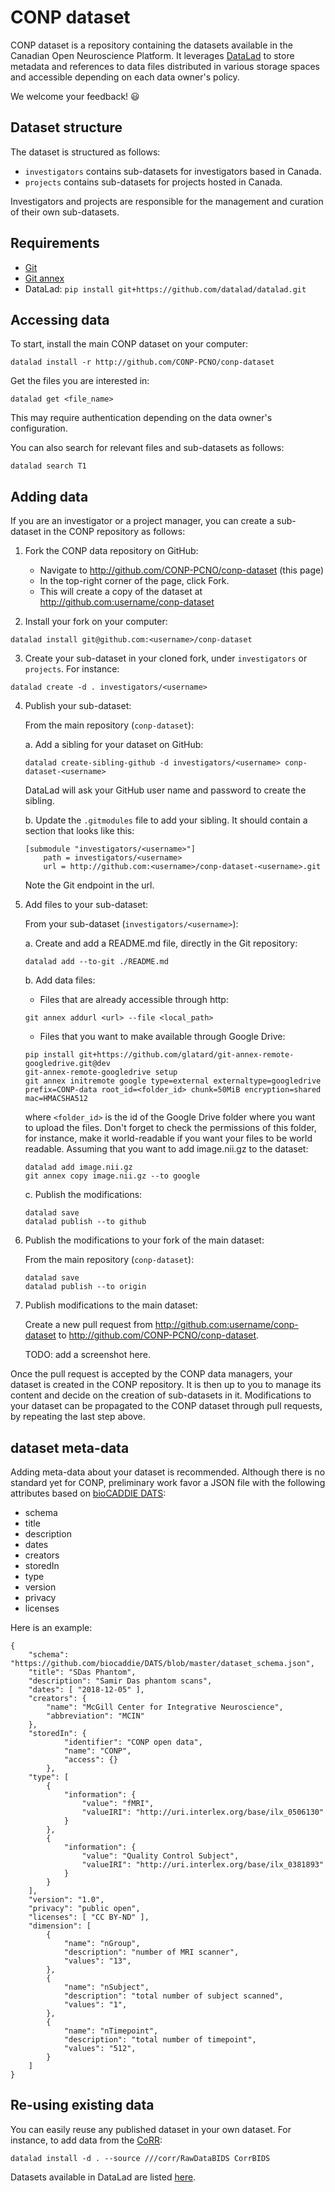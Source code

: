 # CONP dataset

CONP dataset is a repository containing the datasets available in the 
Canadian Open Neuroscience Platform. It leverages 
[DataLad](http://datalad.org) to store metadata and references to 
data files distributed in various storage spaces and accessible depending on each data owner's 
policy.

We welcome your feedback! :smiley:

## Dataset structure

The dataset is structured as follows:

* `investigators` contains sub-datasets for investigators based in Canada.
* `projects` contains sub-datasets for projects hosted in Canada.

Investigators and projects are responsible for the management and curation 
of their own sub-datasets.

## Requirements

* [Git](https://git-scm.com/downloads)
* [Git annex](http://git-annex.branchable.com/install)
* DataLad: `pip install git+https://github.com/datalad/datalad.git`

## Accessing data

To start, install the main CONP dataset on your computer:

```console
datalad install -r http://github.com/CONP-PCNO/conp-dataset
```

Get the files you are interested in:

```console
datalad get <file_name>
```

This may require authentication depending on the data owner's configuration.

You can also search for relevant files and sub-datasets as follows:

```console
datalad search T1
```


## Adding data

If you are an investigator or a project manager, you can create a 
sub-dataset in the CONP repository as follows:

1. Fork the CONP data repository on GitHub:
   * Navigate to http://github.com/CONP-PCNO/conp-dataset (this page)
   * In the top-right corner of the page, click Fork. 
   * This will create a copy of the dataset at http://github.com:username/conp-dataset

2. Install your fork on your computer:

```console
datalad install git@github.com:<username>/conp-dataset
```

3. Create your sub-dataset in your cloned fork, under `investigators` or `projects`. For instance:

```console
datalad create -d . investigators/<username>
```

4. Publish your sub-dataset:

    From the main repository (`conp-dataset`):

    a. Add a sibling for your dataset on GitHub:

    ```console
    datalad create-sibling-github -d investigators/<username> conp-dataset-<username>
    ```

    DataLad will ask your GitHub user name and password to create the sibling.

    b. Update the `.gitmodules` file to add your sibling. It should contain a section that looks like this:

    ```
    [submodule "investigators/<username>"]
        path = investigators/<username>
        url = http://github.com:<username>/conp-dataset-<username>.git
    ```

    Note the Git endpoint in the url.

5. Add files to your sub-dataset:

    From your sub-dataset (`investigators/<username>`):
    
    a. Create and add a README.md file, directly in the Git repository:
    ```console
    datalad add --to-git ./README.md
    ```

    b. Add data files:
    * Files that are already accessible through http:
    ```console
    git annex addurl <url> --file <local_path>
    ```

    * Files that you want to make available through Google Drive:
    ```console
    pip install git+https://github.com/glatard/git-annex-remote-googledrive.git@dev
    git-annex-remote-googledrive setup
    git annex initremote google type=external externaltype=googledrive prefix=CONP-data root_id=<folder_id> chunk=50MiB encryption=shared mac=HMACSHA512
    ```
    where `<folder_id>` is the id of the Google Drive folder where you want to upload the files. Don't forget to 
    check the permissions of this folder, for instance, make it world-readable if you want your files to be
    world readable. Assuming that you want to add image.nii.gz to the dataset:
    ```console
    datalad add image.nii.gz
    git annex copy image.nii.gz --to google
    ```

    c. Publish the modifications:
    ```console
    datalad save
    datalad publish --to github
    ```
    
7. Publish the modifications to your fork of the main dataset:

    From the main repository (`conp-dataset`):
    ```console
    datalad save
    datalad publish --to origin
    ```

8. Publish modifications to the main dataset:

    Create a new pull request from http://github.com:username/conp-dataset to http://github.com/CONP-PCNO/conp-dataset.

    TODO: add a screenshot here.

Once the pull request is accepted by the CONP data managers, your 
dataset is created in the CONP repository. It is then up to you to manage its content and 
decide on the creation of sub-datasets in it. Modifications to 
your dataset can be propagated to the CONP dataset through pull 
requests, by repeating the last step above.

## dataset meta-data

Adding meta-data about your dataset is recommended. Although there is no standard yet for CONP, preliminary work favor a JSON file with the following attributes based on [bioCADDIE DATS](https://github.com/biocaddie/WG3-MetadataSpecifications):
- schema
- title
- description
- dates
- creators
- storedIn
- type
- version
- privacy
- licenses

Here is an example:
```
{
    "schema": "https://github.com/biocaddie/DATS/blob/master/dataset_schema.json",
    "title": "SDas Phantom",
    "description": "Samir Das phantom scans",
    "dates": [ "2018-12-05" ],
    "creators": {
        "name": "McGill Center for Integrative Neuroscience",
        "abbreviation": "MCIN"
    },
    "storedIn": {
            "identifier": "CONP open data",
            "name": "CONP",
            "access": {}
        },
    "type": [
        { 
            "information": {
                "value": "fMRI",
                "valueIRI": "http://uri.interlex.org/base/ilx_0506130"
            }
        },
        {
            "information": {
                "value": "Quality Control Subject",
                "valueIRI": "http://uri.interlex.org/base/ilx_0381893"
            }
        }
    ],
    "version": "1.0",
    "privacy": "public open",
    "licenses": [ "CC BY-ND" ],
    "dimension": [
        {
            "name": "nGroup",
            "description": "number of MRI scanner",
            "values": "13",
        },
        {
            "name": "nSubject",
            "description": "total number of subject scanned",
            "values": "1",
        },
        {
            "name": "nTimepoint",
            "description": "total number of timepoint",
            "values": "512",
        }
    ]
}
```
## Re-using existing data

You can easily reuse any published dataset in your own dataset. For instance,
to add data from the [CoRR](http://fcon_1000.projects.nitrc.org/indi/CoRR/html):
```
datalad install -d . --source ///corr/RawDataBIDS CorrBIDS
```
Datasets available in DataLad are listed [here](http://datasets.datalad.org).
